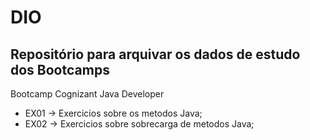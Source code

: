 # DIO
## Repositório para arquivar os dados de estudo dos Bootcamps

Bootcamp Cognizant Java Developer

* EX01 -> Exercicios sobre os metodos Java;
* EX02 -> Exercicios sobre sobrecarga de metodos Java;
